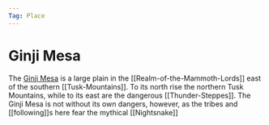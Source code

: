 ```yaml
---
Tag: Place
---
```

# Ginji Mesa
The [Ginji Mesa](https://pathfinderwiki.com/wiki/Ginji_Mesa) is a large plain in the [[Realm-of-the-Mammoth-Lords]] east of the southern [[Tusk-Mountains]]. To its north rise the northern Tusk Mountains, while to its east are the dangerous [[Thunder-Steppes]]. The Ginji Mesa is not without its own dangers, however, as the tribes and [[following]]s here fear the mythical [[Nightsnake]]